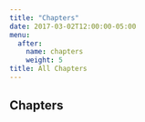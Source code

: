 ```yaml
---
title: "Chapters"
date: 2017-03-02T12:00:00-05:00
menu:
  after:
    name: chapters
    weight: 5
title: All Chapters
---
```


## Chapters


